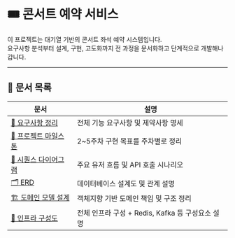 # 🎟 콘서트 예약 서비스

이 프로젝트는 대기열 기반의 콘서트 좌석 예약 시스템입니다.  
요구사항 분석부터 설계, 구현, 고도화까지 전 과정을 문서화하고 단계적으로 개발해나갑니다.

---

## 📂 문서 목록

| 문서 | 설명 |
|------|------|
| [📌 요구사항 정리](./docs/requirements.md) | 전체 기능 요구사항 및 제약사항 명세 |
| [📆 프로젝트 마일스톤](./docs/milestone.md) | 2~5주차 구현 목표를 주차별로 정리 |
| [📐 시퀀스 다이어그램](./docs/sequence.md) | 주요 유저 흐름 및 API 호출 시나리오 |
| [🗂 ERD](./docs/erd.md) | 데이터베이스 설계도 및 관계 설명 |
| [🏗 도메인 모델 설계](./docs/domain.md) | 객체지향 기반 도메인 책임 및 구조 정리 |
| [🧱 인프라 구성도](./docs/infrastructure.md) | 전체 인프라 구성 + Redis, Kafka 등 구성요소 설명 |